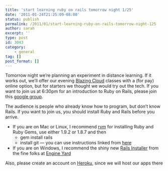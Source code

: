 ```yaml
---
title: 'start learning ruby on rails tomorrow night 1/25'
date: '2011-01-24T21:25:09-08:00'
status: publish
permalink: /2011/01/start-learning-ruby-on-rails-tomorrow-night-125
author: sarah
excerpt: ''
type: post
id: 3043
category:
    - general
tag: []
post_format: []
---
```

Tomorrow night we’re planning an experiment in distance learning. If it works out, we’ll offer our evening [Blazing Cloud](http://blazingcloud.net/) classes with a (for pay) online option, but for starters we thought we would try out the tech. If you want to join us at 6:30pm for an introduction to Ruby on Rails, please join this [google group](https://groups.google.com/forum/#!forum/rails-distance-learning-experiment).

The audience is people who already know how to program, but don’t know Rails. If you want to join us, you should install Ruby and Rails before you arrive.

- If you are on Mac or Linux, I recommend [rvm](http://rvm.beginrescueend.com/) for installing Ruby and Ruby Gems, use either 1.9.2 or 1.8.7 and then 
  - gem install rails
  - install git — you can use instructions linked from [here](http://www.wiki.devchix.com/index.php?title=Workshop_Installation_Notes_Rails_3)
- If you are on Windows, I recommend the shiny new [Rails Installer](http://railsinstaller.org/) from the fine folks at [Engine Yard](http://www.engineyard.com/)

Also, please create an account on [Heroku](http://heroku.com/), since we will host our apps there